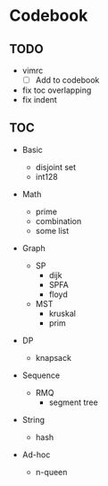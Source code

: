 # Codebook

## TODO

* vimrc
	* [ ] Add to codebook
* fix toc overlapping
* fix indent

## TOC
* Basic
	* disjoint set
	* int128

* Math
	* prime
	* combination
	* some list

* Graph
	* SP
		* dijk
		* SPFA
		* floyd
	* MST
		* kruskal
		* prim

* DP
	* knapsack

* Sequence
	* RMQ
		* segment tree

* String
	* hash

* Ad-hoc
	* n-queen

